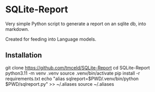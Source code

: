 # SQLite-Report
Very simple Python script to generate a report on an sqlite db, into markdown.

Created for feeding into Language models.


## Installation
git clone https://github.com/tmceld/SQLite-Report
cd SQLite-Report
python3.11 -m venv .venv
source .venv/bin/activate 
pip install -r requirements.txt
echo "alias sqlreport=$PWD/.venv/bin/python $PWD/sqlreport.py" >> ~/.aliases 
source ~/.aliases
##

